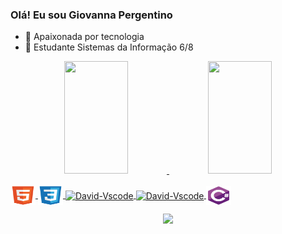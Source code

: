 ### Olá! Eu sou Giovanna Pergentino


- 🔭 Apaixonada por tecnologia
- 🌱 Estudante Sistemas da Informação 6/8     

<div align="center">
  <a href="https://github.com/giohpergentino">
  <img width="45%" height="180em" src="https://github-readme-stats.vercel.app/api?username=giohpergentino&show_icons=true&theme=dracula&include_all_commits=true&count_private=true"/>
  <img width="45%" height="180em" src="https://github-readme-stats.vercel.app/api/top-langs/?username=giohpergentino&layout=compact&langs_count=7&theme=dracula"/>
</div>
 <div style="display: inline_block" align="margin-right"><br>
  <img align="center" alt="Rafa-HTML" height="30" width="40" src="https://raw.githubusercontent.com/devicons/devicon/master/icons/html5/html5-original.svg">        
  <img align="center" alt="Rafa-CSS" height="30" width="40" src="https://raw.githubusercontent.com/devicons/devicon/master/icons/css3/css3-original.svg">
  <img align="center" alt="David-Vscode" height="30" width="40" src="https://cdn.jsdelivr.net/gh/devicons/devicon/icons/javascript/javascript-original.svg" />
  <img align="center" alt="David-Vscode" height="30" width="40" src="https://cdn.jsdelivr.net/gh/devicons/devicon/icons/react/react-original.svg" />
  <img align="center" alt="Rafa-Csharp" height="30" width="40" src="https://raw.githubusercontent.com/devicons/devicon/master/icons/csharp/csharp-original.svg">    
</div>
</div>

<p align="center">
  <a href="https://github.com/giohpergentino">
    <img src="https://komarev.com/ghpvc/?username=carloosf&color=blue&style=flat)" />
  </a>
</p>

  
